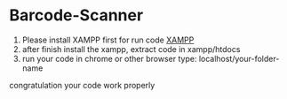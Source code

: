 # Barcode-Scanner

1. Please install XAMPP first for run code
 [XAMPP](https://www.apachefriends.org/download.html)
2. after finish install the xampp, extract code in xampp/htdocs
3. run your code in chrome or other browser type: localhost/your-folder-name

congratulation your code work properly
